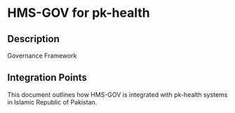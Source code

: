# HMS-GOV for pk-health

## Description

Governance Framework

## Integration Points

This document outlines how HMS-GOV is integrated with pk-health systems in Islamic Republic of Pakistan.
